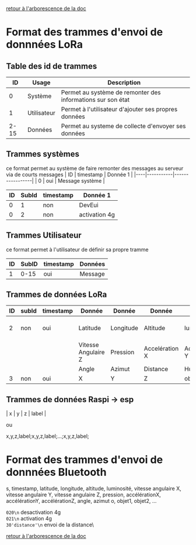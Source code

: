 [retour à l'arborescence de la doc](../README.md)
# Format des trammes d'envoi de donnnées LoRa

## Table des id de trammes


| ID   | Usage       | Description                                                  |
|------|-------------|--------------------------------------------------------------|
| 0    | Système     | Permet au système de remonter des informations sur son état  |
| 1    | Utilisateur | Permet à l'utilisateur d'ajouter ses propres données         |
| 2-15 | Données     | Permet au systeme de collecte d'envoyer ses données          |


## Trammes systèmes
ce format permet au système de faire remonter des messages au serveur via de courts messages
| ID | timestamp | Donnée 1        |
|----|-----------|-----------------|
| 0  | oui       | Message système |

| ID | SubId | timestamp | Donnée 1        |
|----|-------|-----------|-----------------|
| 0  |   1   | non       | DevEui          |
| 0  |   2   | non       | activation 4g   |

## Trammes Utilisateur

ce format permet à l'utilisateur de définir sa propre tramme

| ID | SubID | timestamp | Données |
|----|-------|-----------|---------|
| 1  | 0-15  | oui       | Message |

## Trammes de données LoRa

| ID  | subId | timestamp | Donnée               | Donnée                | Donnée                | Donnée         | Donnée               |  Donnée              |
|-----|-------|-----------|----------------------|-----------------------|-----------------------|----------------|----------------------|----------------------|
|  2  |  non  | oui       | Latitude             | Longitude             | Altitude              | luminosite     | Vitesse Angulaire X  | Vitesse Angulaire Y  |
|     |       |           | Vitesse Angulaire Z  | Pression              | Accelération X        | Accelération Y | Accelération Z       |                      |
|     |       |           | Angle                | Azimut                | Distance              | Humidite       | Temperature          |                      |
|  3  |  non  | oui       | X                    | Y                     | Z                     | objetLabel     | ...                  |                      |


## Trammes de données Raspi -> esp

| x | y | z | label |

ou 

x,y,z,label;x,y,z,label;...;x,y,z,label;


# Format des trammes d'envoi de donnnées Bluetooth

s, timestamp, latitude, longitude, altitude, luminosité, vitesse angulaire X, vitesse angulaire Y, vitesse angulaire Z, pression, accélérationX, accélérationY, accélérationZ, angle, azimut
o, objet1, objet2, ...

`020\n` desactivation 4g\
`021\n` activation 4g\
`30'distance'\n` envoi de la distance\

[retour à l'arborescence de la doc](../README.md)